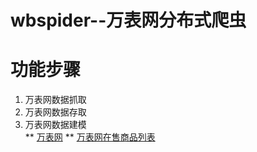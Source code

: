 # wbspider--万表网分布式爬虫

# 功能步骤
 1. 万表网数据抓取
 2. 万表网数据存取
 3. 万表网数据建模    
** [万表网](https://www.wbiao.cn/)
** [万表网在售商品列表](https://www.wbiao.cn/shoubiao.html)


